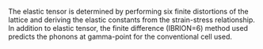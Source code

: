 The elastic tensor is determined by performing six finite distortions of the lattice and deriving the elastic constants from the strain-stress relationship. In addition to elastic tensor, the finite difference (IBRION=6) method used predicts the phonons at gamma-point for the conventional cell used.

